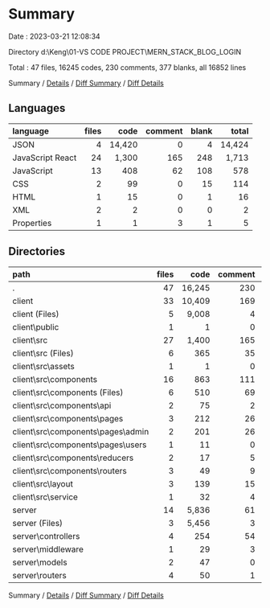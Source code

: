 # Summary

Date : 2023-03-21 12:08:34

Directory d:\\Keng\\01-VS CODE PROJECT\\MERN_STACK_BLOG_LOGIN

Total : 47 files,  16245 codes, 230 comments, 377 blanks, all 16852 lines

Summary / [Details](details.md) / [Diff Summary](diff.md) / [Diff Details](diff-details.md)

## Languages
| language | files | code | comment | blank | total |
| :--- | ---: | ---: | ---: | ---: | ---: |
| JSON | 4 | 14,420 | 0 | 4 | 14,424 |
| JavaScript React | 24 | 1,300 | 165 | 248 | 1,713 |
| JavaScript | 13 | 408 | 62 | 108 | 578 |
| CSS | 2 | 99 | 0 | 15 | 114 |
| HTML | 1 | 15 | 0 | 1 | 16 |
| XML | 2 | 2 | 0 | 0 | 2 |
| Properties | 1 | 1 | 3 | 1 | 5 |

## Directories
| path | files | code | comment | blank | total |
| :--- | ---: | ---: | ---: | ---: | ---: |
| . | 47 | 16,245 | 230 | 377 | 16,852 |
| client | 33 | 10,409 | 169 | 269 | 10,847 |
| client (Files) | 5 | 9,008 | 4 | 6 | 9,018 |
| client\\public | 1 | 1 | 0 | 0 | 1 |
| client\\src | 27 | 1,400 | 165 | 263 | 1,828 |
| client\\src (Files) | 6 | 365 | 35 | 62 | 462 |
| client\\src\\assets | 1 | 1 | 0 | 0 | 1 |
| client\\src\\components | 16 | 863 | 111 | 155 | 1,129 |
| client\\src\\components (Files) | 6 | 510 | 69 | 88 | 667 |
| client\\src\\components\\api | 2 | 75 | 2 | 18 | 95 |
| client\\src\\components\\pages | 3 | 212 | 26 | 21 | 259 |
| client\\src\\components\\pages\\admin | 2 | 201 | 26 | 16 | 243 |
| client\\src\\components\\pages\\users | 1 | 11 | 0 | 5 | 16 |
| client\\src\\components\\reducers | 2 | 17 | 5 | 11 | 33 |
| client\\src\\components\\routers | 3 | 49 | 9 | 17 | 75 |
| client\\src\\layout | 3 | 139 | 15 | 41 | 195 |
| client\\src\\service | 1 | 32 | 4 | 5 | 41 |
| server | 14 | 5,836 | 61 | 108 | 6,005 |
| server (Files) | 3 | 5,456 | 3 | 12 | 5,471 |
| server\\controllers | 4 | 254 | 54 | 52 | 360 |
| server\\middleware | 1 | 29 | 3 | 9 | 41 |
| server\\models | 2 | 47 | 0 | 6 | 53 |
| server\\routers | 4 | 50 | 1 | 29 | 80 |

Summary / [Details](details.md) / [Diff Summary](diff.md) / [Diff Details](diff-details.md)